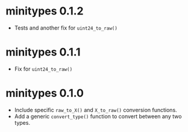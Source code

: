 
# minitypes 0.1.2

* Tests and another fix for `uint24_to_raw()`

# minitypes 0.1.1

* Fix for `uint24_to_raw()`

# minitypes 0.1.0

* Include specific `raw_to_X()` and `X_to_raw()` conversion functions.
* Add a generic `convert_type()` function to convert between any two types.



